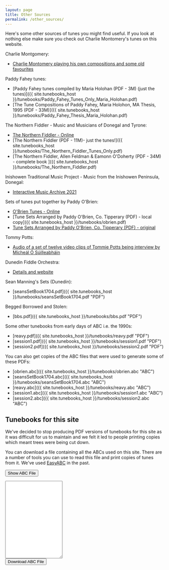```yaml
---
layout: page
title: Other Sources
permalink: /other_sources/
---
```

Here's some other sources of tunes you might find useful. If you look at nothing
else make sure you check out Charlie Montomery's tunes on this website.

Charlie Montgomery:

 * [Charlie Montomery playing his own compositions and some old favourites](/charlie_montgomery/)

Paddy Fahey tunes:

 * [Paddy Fahey tunes compiled by Maria Holohan (PDF - 3M) (just the tunes)]({{ site.tunebooks_host }}/tunebooks/Paddy_Fahey_Tunes_Only_Maria_Holohan.pdf)
 * [The Tune Compositions of Paddy Fahey, Maria Holohon, MA Thesis, 1995 (PDF - 33M)]({{ site.tunebooks_host }}/tunebooks/Paddy_Fahey_Thesis_Maria_Holohan.pdf)

The Northern Fiddler - Music and Musicians of Donegal and Tyrone:

 * [The Northern Fiddler - Online](/northernfiddler/)
 * [The Northern Fiddler (PDF - 11M)- just the tunes!]({{ site.tunebooks_host }}/tunebooks/The_Northern_Fiddler_Tunes_Only.pdf)
 * [The Northern Fiddler, Allen Feldman & Eamonn O'Doherty (PDF - 34M) - complete book ]({{ site.tunebooks_host }}/tunebooks/The_Northern_Fiddler.pdf)

Inishowen Traditional Music Project - Music from the Inishowen Peninsula, Donegal:

 * [Interactive Music Archive 2021](https://inishowenmusicarchive.ie/interactive-archive/)

Sets of tunes put together by Paddy O'Brien:

 * [O'Brien Tunes - Online](/obrientunes/)
 * [Tune Sets Arranged by Paddy O'Brien, Co. Tipperary (PDF) - local copy]({{ site.tunebooks_host }}/tunebooks/obrien.pdf)
 * [Tune Sets Arranged by Paddy O'Brien, Co. Tipperary (PDF) - original](http://www.ceolas.org/pub/tunes/tunes.pdf/POB.pdf)
 
Tommy Potts:

 * [Audio of a set of twelve video clips of Tommie Potts being interview by Mícheál Ó Súilleabháin](/pottstunes/)

Dunedin Fiddle Orchestra:

 * [Details and website ](http://www.kiwifolk.com/dfc/ "WEBSITE")

Sean Manning's Sets (Dunedin):

 * [seansSetBook1704.pdf]({{ site.tunebooks_host }}/tunebooks/seansSetBook1704.pdf "PDF")

Begged Borrowed and Stolen:

 * [bbs.pdf]({{ site.tunebooks_host }}/tunebooks/bbs.pdf "PDF")

Some other tunebooks from early days of ABC i.e. the 1990s:

 * [reavy.pdf]({{ site.tunebooks_host }}/tunebooks/reavy.pdf "PDF")
 * [session1.pdf]({{ site.tunebooks_host }}/tunebooks/session1.pdf "PDF")
 * [session2.pdf]({{ site.tunebooks_host }}/tunebooks/session2.pdf "PDF")

 You can also get copies of the ABC files that were used to generate some of these PDFs:

 * [obrien.abc]({{ site.tunebooks_host }}/tunebooks/obrien.abc "ABC")
 * [seansSetBook1704.abc]({{ site.tunebooks_host }}/tunebooks/seansSetBook1704.abc "ABC")
 * [reavy.abc]({{ site.tunebooks_host }}/tunebooks/reavy.abc "ABC")
 * [session1.abc]({{ site.tunebooks_host }}/tunebooks/session1.abc "ABC")
 * [session2.abc]({{ site.tunebooks_host }}/tunebooks/session2.abc "ABC")

Tunebooks for this site
---------

We've decided to stop producing PDF versions of tunebooks for this site as it was difficult for us to maintain and we felt it led to people printing copies which meant trees were being cut down. 

You can download a file containing all the ABCs used on this site. There are a number of tools you can use to read this file and print copies of tunes from it. We've used [EasyABC](https://sourceforge.net/projects/easyabc/) in the past.

<form id="ABCform">
    <input type="button" class="filterButton" value="Show ABC File" onclick="toggle(this);">
</form>

<div class="formParent abcSource">
    <div id='abcSource' class="abcSource formChild">
        <div class="row">
            <textarea name='abcText' id="abcText" class="abcText"
                rows="16" spellcheck="false"></textarea>
        </div>
        <div class="row">
            <span title="Download the ABC you've entered. Don't lose your work!">
        	    <input value='Download ABC File' type='button' class="filterButton"
                onclick='wssTools.downloadFile("WellingtonIrishSessions.abc", 
                        document.getElementById("abcText").value)' />
            </span>
        </div>
    </div>
</div>

<script>
window.store = {
    {% assign tunes = site.tunes %}
    {% assign sortedtunes = tunes | sort: 'titleID' %}
    {% assign tuneID = 1 %}
    {% for tune in sortedtunes %}
        "{{ tuneID }}": {
            "title": "{{ tune.title | xml_escape }}",
            "tuneID": "{{ tuneID }}",
            "abc": "{{ tune.abc | uri_escape }}"
            }{% unless forloop.last %},{% endunless %}
        {% assign tuneID = tuneID | plus: 1 %}
    {% endfor %}
};
</script>


<!-- https://github.com/cure53/DOMPurify -->
<script src="{{ site.js_host }}/js/purify.min.js"></script>

<script src="{{ site.js_host }}/js/buildABCsource.js"></script>

<script>
function toggle(button) {
    switch (button.value) {
        case "Show ABC File":
            button.value = "Hide ABC File";
            buildABCsource.displayABCsource();      
            document.getElementById('abcSource').style.display= "block" ;
            break;
        case "Hide ABC File":
            button.value = "Show ABC File";
            document.getElementById('abcText').innerHTML = '';
            document.getElementById('abcSource').style.display= "none" ;
            break;
    }
}
</script>
